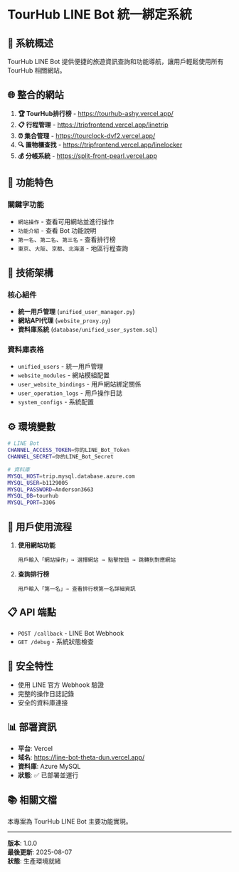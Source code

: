 # TourHub LINE Bot 統一綁定系統

## 🎯 系統概述

TourHub LINE Bot 提供便捷的旅遊資訊查詢和功能導航，讓用戶輕鬆使用所有 TourHub 相關網站。

## 🌐 整合的網站

1. **🏆 TourHub排行榜** - https://tourhub-ashy.vercel.app/
2. **📋 行程管理** - https://tripfrontend.vercel.app/linetrip
3. **⏰ 集合管理** - https://tourclock-dvf2.vercel.app/
4. **🔍 置物櫃查找** - https://tripfrontend.vercel.app/linelocker
5. **💰 分帳系統** - https://split-front-pearl.vercel.app

## 🚀 功能特色

### 關鍵字功能
- `網站操作` - 查看可用網站並進行操作
- `功能介紹` - 查看 Bot 功能說明
- `第一名`、`第二名`、`第三名` - 查看排行榜
- `東京`、`大阪`、`京都`、`北海道` - 地區行程查詢

## 🔧 技術架構

### 核心組件
- **統一用戶管理** (`unified_user_manager.py`)
- **網站API代理** (`website_proxy.py`)
- **資料庫系統** (`database/unified_user_system.sql`)

### 資料庫表格
- `unified_users` - 統一用戶管理
- `website_modules` - 網站模組配置
- `user_website_bindings` - 用戶網站綁定關係
- `user_operation_logs` - 用戶操作日誌
- `system_configs` - 系統配置

## ⚙️ 環境變數

```bash
# LINE Bot
CHANNEL_ACCESS_TOKEN=你的LINE_Bot_Token
CHANNEL_SECRET=你的LINE_Bot_Secret

# 資料庫
MYSQL_HOST=trip.mysql.database.azure.com
MYSQL_USER=b1129005
MYSQL_PASSWORD=Anderson3663
MYSQL_DB=tourhub
MYSQL_PORT=3306
```

## 🔄 用戶使用流程

1. **使用網站功能**
   ```
   用戶輸入「網站操作」→ 選擇網站 → 點擊按鈕 → 跳轉到對應網站
   ```

2. **查詢排行榜**
   ```
   用戶輸入「第一名」→ 查看排行榜第一名詳細資訊
   ```

## 📋 API 端點

- `POST /callback` - LINE Bot Webhook
- `GET /debug` - 系統狀態檢查

## 🔐 安全特性

- 使用 LINE 官方 Webhook 驗證
- 完整的操作日誌記錄
- 安全的資料庫連接

## 📊 部署資訊

- **平台**: Vercel
- **域名**: https://line-bot-theta-dun.vercel.app/
- **資料庫**: Azure MySQL
- **狀態**: ✅ 已部署並運行

## 📚 相關文檔

本專案為 TourHub LINE Bot 主要功能實現。

---

**版本**: 1.0.0  
**最後更新**: 2025-08-07  
**狀態**: 生產環境就緒

